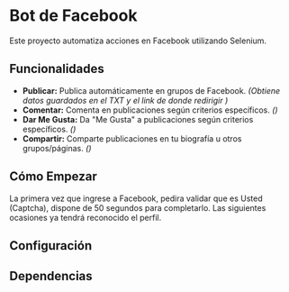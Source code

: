 # Bot de Facebook

Este proyecto automatiza acciones en Facebook utilizando Selenium.

## Funcionalidades

* **Publicar:** Publica automáticamente en grupos de Facebook. *(Obtiene datos guardados en el TXT y el link de donde redirigir )*
* **Comentar:** Comenta en publicaciones según criterios específicos. *()*
* **Dar Me Gusta:** Da "Me Gusta" a publicaciones según criterios específicos. *()*
* **Compartir:** Comparte publicaciones en tu biografía u otros grupos/páginas. *()*

## Cómo Empezar

La primera vez que ingrese a Facebook, pedira validar que es Usted (Captcha), dispone de 50 segundos para completarlo.
Las siguientes ocasiones ya tendrá reconocido el perfil.

## Configuración

## Dependencias
